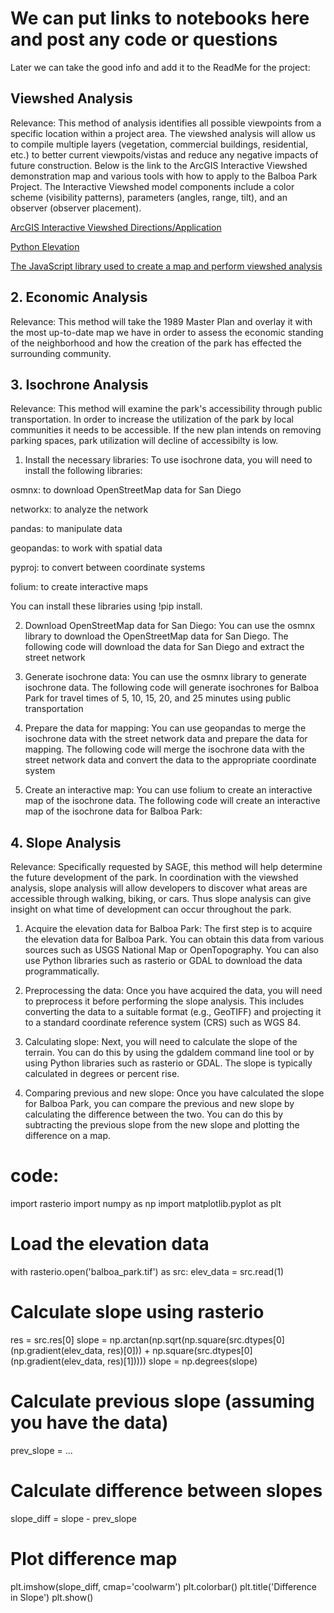# We can put links to notebooks here and post any code or questions 

Later we can take the good info and add it to the ReadMe for the project: 

## Viewshed Analysis 

Relevance: 
This method of analysis identifies all possible viewpoints from a specific location within a project area. The viewshed analysis will allow us to compile multiple layers (vegetation, commercial buildings, residential, etc.) to better current viewpoits/vistas and reduce any negative impacts of future construction. Below is the link to the ArcGIS Interactive Viewshed demonstration map and various tools with how to apply to the Balboa Park Project. The Interactive Viewshed model components include a color scheme (visibility patterns), parameters (angles, range, tilt), and an observer (observer placement). 

[ArcGIS Interactive Viewshed Directions/Application](https://doc.arcgis.com/en/arcgis-earth/use/interactive-analysis.htm#:~:text=Viewshed%20analysis%20indicates%20the%20visibility%20%28visible%20or%20obstructed%29,in%20the%20scene%20to%20specify%20the%20observer%20position.)

[Python Elevation](https://github.com/Esri/elevation-gp-python)

[The JavaScript library used to create a map and perform viewshed analysis](https://github.com/mmurillo4410/viewshed)

## 2. Economic Analysis 

Relevance: This method will take the 1989 Master Plan and overlay it with the most up-to-date map we have in order to assess the economic standing of the neighborhood and how the creation of the park has effected the surrounding community. 

## 3. Isochrone Analysis

Relevance: This method will examine the park's accessibility through public transportation. In order to increase the utilization of the park by local communities it needs to be accessible. If the new plan intends on removing parking spaces, park utilization will decline of accessibilty is low. 

1. Install the necessary libraries: To use isochrone data, you will need to install the following libraries:

osmnx: to download OpenStreetMap data for San Diego

networkx: to analyze the network

pandas: to manipulate data

geopandas: to work with spatial data

pyproj: to convert between coordinate systems

folium: to create interactive maps

You can install these libraries using !pip install.


2. Download OpenStreetMap data for San Diego: You can use the osmnx library to download the OpenStreetMap data for San Diego. The following code will download the data for San Diego and extract the street network

3. Generate isochrone data: You can use the osmnx library to generate isochrone data. The following code will generate isochrones for Balboa Park for travel times of 5, 10, 15, 20, and 25 minutes using public transportation

4. Prepare the data for mapping: You can use geopandas to merge the isochrone data with the street network data and prepare the data for mapping. The following code will merge the isochrone data with the street network data and convert the data to the appropriate coordinate system

5. Create an interactive map: You can use folium to create an interactive map of the isochrone data. The following code will create an interactive map of the isochrone data for Balboa Park:

## 4. Slope Analysis 

Relevance: Specifically requested by SAGE, this method will help determine the future development of the park. In coordination with the viewshed analysis, slope analysis will allow developers to discover what areas are accessible through walking, biking, or cars. Thus slope analysis can give insight on what time of development can occur throughout the park. 

1. Acquire the elevation data for Balboa Park: The first step is to acquire the elevation data for Balboa Park. You can obtain this data from various sources such as USGS National Map or OpenTopography. You can also use Python libraries such as rasterio or GDAL to download the data programmatically.

2. Preprocessing the data: Once you have acquired the data, you will need to preprocess it before performing the slope analysis. This includes converting the data to a suitable format (e.g., GeoTIFF) and projecting it to a standard coordinate reference system (CRS) such as WGS 84.

3. Calculating slope: Next, you will need to calculate the slope of the terrain. You can do this by using the gdaldem command line tool or by using Python libraries such as rasterio or GDAL. The slope is typically calculated in degrees or percent rise.

4. Comparing previous and new slope: Once you have calculated the slope for Balboa Park, you can compare the previous and new slope by calculating the difference between the two. You can do this by subtracting the previous slope from the new slope and plotting the difference on a map.

# code: 

import rasterio
import numpy as np
import matplotlib.pyplot as plt

# Load the elevation data
with rasterio.open('balboa_park.tif') as src:
    elev_data = src.read(1)

# Calculate slope using rasterio
res = src.res[0]
slope = np.arctan(np.sqrt(np.square(src.dtypes[0](np.gradient(elev_data, res)[0])) + np.square(src.dtypes[0](np.gradient(elev_data, res)[1]))))
slope = np.degrees(slope)

# Calculate previous slope (assuming you have the data)
prev_slope = ...

# Calculate difference between slopes
slope_diff = slope - prev_slope

# Plot difference map
plt.imshow(slope_diff, cmap='coolwarm')
plt.colorbar()
plt.title('Difference in Slope')
plt.show()
